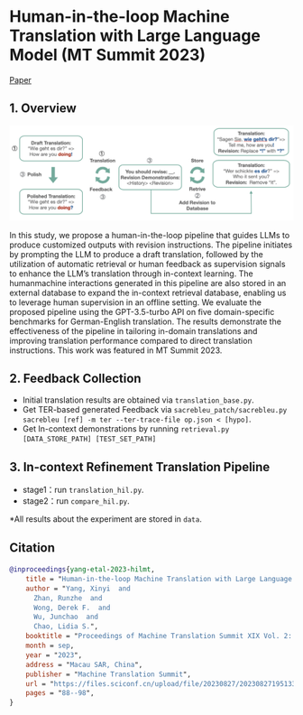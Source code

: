 # Human-in-the-loop Machine Translation with Large Language Model (MT Summit 2023)

 [Paper](https://files.sciconf.cn/upload/file/20230827/20230827195133_32318.pdf)

## 1. Overview
<p align="center">
  <img src="image/HIL.png">
</p>
In this study, we propose a human-in-the-loop pipeline that guides LLMs to produce customized outputs with revision instructions. The pipeline initiates by prompting the LLM to produce a draft translation, followed by the utilization of automatic retrieval or human feedback as supervision signals to enhance the LLM’s translation through in-context learning. The humanmachine interactions generated in this pipeline are also stored in an external database to expand the in-context retrieval database, enabling us to leverage human supervision in an offline setting. We evaluate the proposed pipeline using the GPT-3.5-turbo API on five domain-specific benchmarks for German-English translation. The results demonstrate the effectiveness of the pipeline in tailoring in-domain translations and improving translation performance compared to direct translation instructions. This work was featured in MT Summit 2023.



## 2. Feedback Collection

 - Initial translation results are obtained via `translation_base.py`.
 - Get TER-based generated Feedback via `sacrebleu_patch/sacrebleu.py sacrebleu [ref] -m ter --ter-trace-file op.json < [hypo]`.
 - Get In-context demonstrations by running `retrieval.py [DATA_STORE_PATH] [TEST_SET_PATH]`

 ## 3. In-context Refinement Translation Pipeline

 - stage1：run `translation_hil.py`.
 - stage2：run `compare_hil.py`.

*All results about the experiment are stored in `data`.

## Citation
```bibtex
@inproceedings{yang-etal-2023-hilmt,
    title = "Human-in-the-loop Machine Translation with Large Language Model",
    author = "Yang, Xinyi  and
      Zhan, Runzhe  and
      Wong, Derek F.  and
      Wu, Junchao  and
      Chao, Lidia S.",
    booktitle = "Proceedings of Machine Translation Summit XIX Vol. 2: Users Track",
    month = sep,
    year = "2023",
    address = "Macau SAR, China",
    publisher = "Machine Translation Summit",
    url = "https://files.sciconf.cn/upload/file/20230827/20230827195133_32318.pdf",
    pages = "88--98",
}
```

